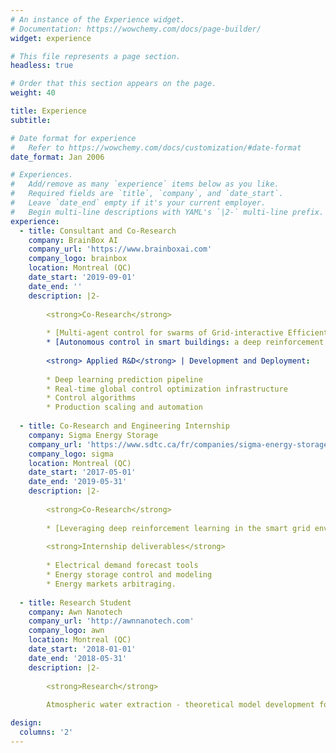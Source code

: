 ```yaml
---
# An instance of the Experience widget.
# Documentation: https://wowchemy.com/docs/page-builder/
widget: experience

# This file represents a page section.
headless: true

# Order that this section appears on the page.
weight: 40

title: Experience
subtitle:

# Date format for experience
#   Refer to https://wowchemy.com/docs/customization/#date-format
date_format: Jan 2006

# Experiences.
#   Add/remove as many `experience` items below as you like.
#   Required fields are `title`, `company`, and `date_start`.
#   Leave `date_end` empty if it's your current employer.
#   Begin multi-line descriptions with YAML's `|2-` multi-line prefix.
experience:
  - title: Consultant and Co-Research
    company: BrainBox AI
    company_url: 'https://www.brainboxai.com'
    company_logo: brainbox
    location: Montreal (QC)
    date_start: '2019-09-01'
    date_end: ''
    description: |2-
        
        <strong>Co-Research</strong> 
        
        * [Multi-agent control for swarms of Grid-interactive Efficient Buildings (GEB)](https://www.energy.gov/eere/buildings/grid-interactive-efficient-buildings "Department of Energy's Reference") (in progress)
        * [Autonomous control in smart buildings: a deep reinforcement learning approach](https://www.gerad.ca/fr/papers/G-2020-30 "Article")
        
        <strong> Applied R&D</strong> | Development and Deployment:
        
        * Deep learning prediction pipeline
        * Real-time global control optimization infrastructure
        * Control algorithms
        * Production scaling and automation
        
  - title: Co-Research and Engineering Internship
    company: Sigma Energy Storage
    company_url: 'https://www.sdtc.ca/fr/companies/sigma-energy-storage-inc/'
    company_logo: sigma
    location: Montreal (QC)
    date_start: '2017-05-01'
    date_end: '2019-05-31'
    description: |2-
    
        <strong>Co-Research</strong>
        
        * [Leveraging deep reinforcement learning in the smart grid environment](https://papyrus.bib.umontreal.ca/xmlui/handle/1866/25097 "Master's Thesis")
    
        <strong>Internship deliverables</strong> 
        
        * Electrical demand forecast tools
        * Energy storage control and modeling
        * Energy markets arbitraging.
    
  - title: Research Student
    company: Awn Nanotech
    company_url: 'http://awnnanotech.com'
    company_logo: awn
    location: Montreal (QC)
    date_start: '2018-01-01'
    date_end: '2018-05-31'
    description: |2-
    
        <strong>Research</strong>
        
        Atmospheric water extraction - theoretical model development for water nucleation on a functionalized carbon nanotubes membrane.

design:
  columns: '2'
---
```

